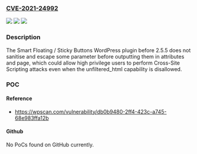 ### [CVE-2021-24992](https://cve.mitre.org/cgi-bin/cvename.cgi?name=CVE-2021-24992)
![](https://img.shields.io/static/v1?label=Product&message=Smart%20Floating%20%2F%20Sticky%20Buttons%20%E2%80%93%20Call%2C%20Sharing%2C%20Chat%20Widgets%20%26%20More%20%E2%80%93%20Buttonizer&color=blue)
![](https://img.shields.io/static/v1?label=Version&message=2.5.5%3C%202.5.5%20&color=brighgreen)
![](https://img.shields.io/static/v1?label=Vulnerability&message=CWE-79%20Cross-site%20Scripting%20(XSS)&color=brighgreen)

### Description

The Smart Floating / Sticky Buttons WordPress plugin before 2.5.5 does not sanitise and escape some parameter before outputting them in attributes and page, which could allow high privilege users to perform Cross-Site Scripting attacks even when the unfiltered_html capability is disallowed.

### POC

#### Reference
- https://wpscan.com/vulnerability/db0b9480-2ff4-423c-a745-68e983ffa12b

#### Github
No PoCs found on GitHub currently.

